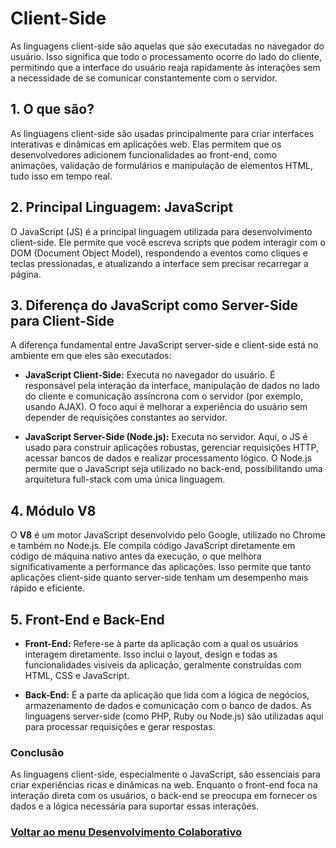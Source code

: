 # **Client-Side**

As linguagens client-side são aquelas que são executadas no navegador do usuário. Isso significa que todo o processamento ocorre do lado do cliente, permitindo que a interface do usuário reaja rapidamente às interações sem a necessidade de se comunicar constantemente com o servidor.

## 1. O que são?

As linguagens client-side são usadas principalmente para criar interfaces interativas e dinâmicas em aplicações web. Elas permitem que os desenvolvedores adicionem funcionalidades ao front-end, como animações, validação de formulários e manipulação de elementos HTML, tudo isso em tempo real.

## 2. Principal Linguagem: JavaScript

O JavaScript (JS) é a principal linguagem utilizada para desenvolvimento client-side. Ele permite que você escreva scripts que podem interagir com o DOM (Document Object Model), respondendo a eventos como cliques e teclas pressionadas, e atualizando a interface sem precisar recarregar a página.

## 3. Diferença do JavaScript como Server-Side para Client-Side

A diferença fundamental entre JavaScript server-side e client-side está no ambiente em que eles são executados:

- **JavaScript Client-Side:** Executa no navegador do usuário. É responsável pela interação da interface, manipulação de dados no lado do cliente e comunicação assíncrona com o servidor (por exemplo, usando AJAX). O foco aqui é melhorar a experiência do usuário sem depender de requisições constantes ao servidor.

- **JavaScript Server-Side (Node.js):** Executa no servidor. Aqui, o JS é usado para construir aplicações robustas, gerenciar requisições HTTP, acessar bancos de dados e realizar processamento lógico. O Node.js permite que o JavaScript seja utilizado no back-end, possibilitando uma arquitetura full-stack com uma única linguagem.

## 4. Módulo V8

O **V8** é um motor JavaScript desenvolvido pelo Google, utilizado no Chrome e também no Node.js. Ele compila código JavaScript diretamente em código de máquina nativo antes da execução, o que melhora significativamente a performance das aplicações. Isso permite que tanto aplicações client-side quanto server-side tenham um desempenho mais rápido e eficiente.

## 5. Front-End e Back-End

- **Front-End:** Refere-se à parte da aplicação com a qual os usuários interagem diretamente. Isso inclui o layout, design e todas as funcionalidades visíveis da aplicação, geralmente construídas com HTML, CSS e JavaScript.

- **Back-End:** É a parte da aplicação que lida com a lógica de negócios, armazenamento de dados e comunicação com o banco de dados. As linguagens server-side (como PHP, Ruby ou Node.js) são utilizadas aqui para processar requisições e gerar respostas.

### Conclusão

As linguagens client-side, especialmente o JavaScript, são essenciais para criar experiências ricas e dinâmicas na web. Enquanto o front-end foca na interação direta com os usuários, o back-end se preocupa em fornecer os dados e a lógica necessária para suportar essas interações.

### [Voltar ao menu Desenvolvimento Colaborativo](/Desenvolvimento-colaborativo/menu_desenvolvimento-colaborativo.md)
